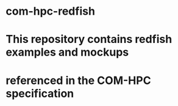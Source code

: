 # com-hpc-redfish
# This repository contains redfish examples and mockups
# referenced in the COM-HPC specification
